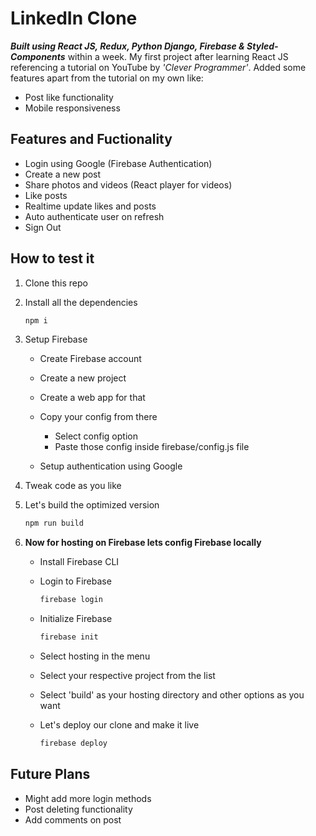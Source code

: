 # LinkedIn Clone

**_Built using React JS, Redux, Python Django, Firebase & Styled-Components_** within a week. My first project after learning React JS referencing a tutorial on YouTube by _'Clever Programmer'_. Added some features apart from the tutorial on my own like:

- Post like functionality
- Mobile responsiveness

## Features and Fuctionality

- Login using Google (Firebase Authentication)
- Create a new post
- Share photos and videos (React player for videos)
- Like posts
- Realtime update likes and posts
- Auto authenticate user on refresh
- Sign Out

## How to test it

1. Clone this repo
1. Install all the dependencies
   ```bash
   npm i
   ```
1. Setup Firebase

   - Create Firebase account
   - Create a new project
   - Create a web app for that
   - Copy your config from there

     - Select config option
     - Paste those config inside firebase/config.js file

   - Setup authentication using Google

1. Tweak code as you like
1. Let's build the optimized version

   ```bash
   npm run build
   ```

1. **Now for hosting on Firebase lets config Firebase locally**

   - Install Firebase CLI
   - Login to Firebase

     ```bash
     firebase login
     ```

   - Initialize Firebase

     ```bash
     firebase init
     ```

   - Select hosting in the menu
   - Select your respective project from the list
   - Select 'build' as your hosting directory and other options as you want
   - Let's deploy our clone and make it live

     ```bash
     firebase deploy
     ```

## Future Plans

- Might add more login methods
- Post deleting functionality
- Add comments on post
